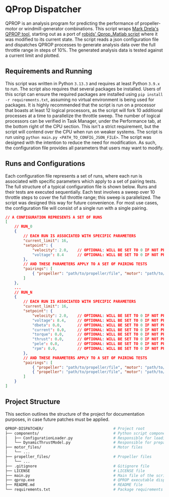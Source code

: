# QProp Dispatcher

QPROP is an analysis program for predicting the performance of propeller-motor or windmill-generator combinations. This script wraps [Mark Drela's QPROP tool](https://web.mit.edu/drela/Public/web/qprop/), starting out as a port of [robjds' Qprop_Matlab script](https://github.com/robjds/Qprop_Matlab) where it was modified to its current state. The script reads a json configuration file and dispatches QPROP processes to generate analysis data over the full throttle range in steps of 10%. The generated analysis data is tested against a current limit and plotted.

## Requirements and Running

This script was written in Python `3.13.3` and requires at least Python `3.9.x` to run. The script also requires that several packages be installed. Users of this script can ensure the required packages are installed using `pip install -r requirements.txt`, assuming no virtual environment is being used for packages. It is highly recommended that the script is run on a processor that boasts at least 12 logical processors, as the script will fork 10 additional processes at a time to parallelize the throttle sweep. The number of logical processors can be verified in Task Manager, under the Performance tab, at the bottom right of the CPU section. This isn't a strict requirement, but the script will contend over the CPU when run on weaker systems. The script is run using `python main.py <PATH_TO_CONFIG_JSON_FILE>`. The script was designed with the intention to reduce the need for modification. As such, the configuration file provides all parameters that users may want to modify.

## Runs and Configurations

Each configuration file represents a set of runs, where each run is associated with specific parameters which apply to a set of pairing tests. The full structure of a typical configuration file is shown below. Runs and their tests are executed sequentially. Each test involves a sweep over 10 throttle steps to cover the full throttle range; this sweep is parallelized. The script was designed this way for future convenience. For most use cases, the configuration file will consist of a single run with a single pairing.

```json
// A CONFIGURATION REPRESENTS A SET OF RUNS
[
    // RUN_0
    {
        // EACH RUN IS ASSOCIATED WITH SPECIFIC PARAMETERS
        "current_limit": 16,
        "setpoint": {
            "velocity": 2.0,    // OPTIONAL: WILL BE SET TO 0 IF NOT PROVIDED
            "voltage": 8.4      // OPTIONAL: WILL BE SET TO 0 IF NOT PROVIDED
        },
        // AND THESE PARAMETERS APPLY TO A SET OF PAIRING TESTS
        "pairings": [
            { "propeller": "path/to/propeller/file", "motor": "path/to/motor/file" }
        ]
    },
    ...
    // RUN_N
    {
        // EACH RUN IS ASSOCIATED WITH SPECIFIC PARAMETERS
        "current_limit": 16,
        "setpoint": {
            "velocity": 2.0,    // OPTIONAL: WILL BE SET TO 0 IF NOT PROVIDED
            "voltage": 8.4,     // OPTIONAL: WILL BE SET TO 0 IF NOT PROVIDED
            "dbeta": 0.0,       // OPTIONAL: WILL BE SET TO 0 IF NOT PROVIDED
            "current": 0.0,     // OPTIONAL: WILL BE SET TO 0 IF NOT PROVIDED
            "torque": 0.0,      // OPTIONAL: WILL BE SET TO 0 IF NOT PROVIDED
            "thrust": 0.0,      // OPTIONAL: WILL BE SET TO 0 IF NOT PROVIDED
            "pele": 0.0,        // OPTIONAL: WILL BE SET TO 0 IF NOT PROVIDED
            "rpm": 0.0,         // OPTIONAL: WILL BE SET TO 0 IF NOT PROVIDED
        },
        // AND THESE PARAMETERS APPLY TO A SET OF PAIRING TESTS
        "pairings": [
            { "propeller": "path/to/propeller/file", "motor": "path/to/motor/file" },
            { "propeller": "path/to/propeller/file", "motor": "path/to/motor/file" }
        ]
    }
]
```

## Project Structure

This section outlines the structure of the project for documentation purposes, in case future patches must be applied.

```bash
QPROP-DISPATCHER/                               # Project root
├── components/                                 # Python script components
│   ├── ConfigurationLoader.py                  # Responsible for loading and validating configuration file
│   └── DynamicThrustModel.py                   # Responsible for preparing tasks, dispatching, and plotting
├── motor_files/                                # Motor files
│   └── ...
├── propeller_files/                            # Propeller files
│   └── ...
├── .gitignore                                  # Gitignore file
├── LICENSE                                     # LICENSE file
├── main.py                                     # Main file of the script
├── qprop.exe                                   # QPROP executable dispatched by the script
├── README.md                                   # README file
└── requirements.txt                            # Package requirements file
```
